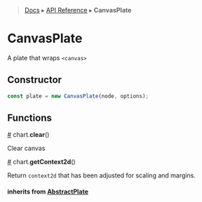 > [Docs](../index.md) ▸ [API Reference](index.md) ▸ **CanvasPlate**

# CanvasPlate

A plate that wraps `<canvas>`

## Constructor

```javascript
const plate = new CanvasPlate(node, options);
```

## Functions

<a name="clear" href="CanvasPlate.md#clear">#</a> chart.**clear**()

Clear canvas

<a name="getContext2d" href="CanvasPlate.md#getContext2d">#</a> chart.**getContext2d**()

Return `context2d` that has been adjusted for scaling and margins.

#### inherits from [AbstractPlate](AbstractPlate.md)
